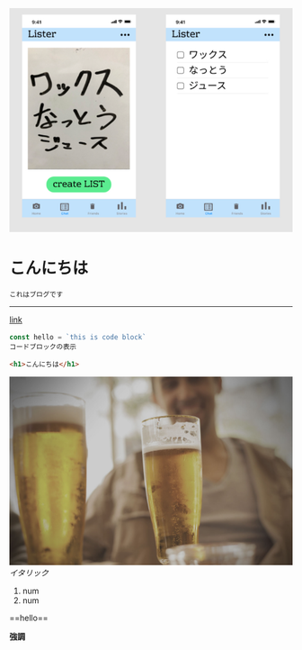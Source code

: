 <!-- 2021-07-27 04:58:49 -->
<!-- 雑記 -->
<!-- PC, ゲーム, 仕事, マイクラダンジョンズ -->
![thum](img/title.png)

# こんにちは
`これはブログです`
***
[link](#こんにちは)
```javascript
const hello = `this is code block`
コードブロックの表示
```
```html
<h1>こんにちは</h1>
```
![beer](img/bg.jpg)
*イタリック*

1. num
1. num

==hello==

**強調**